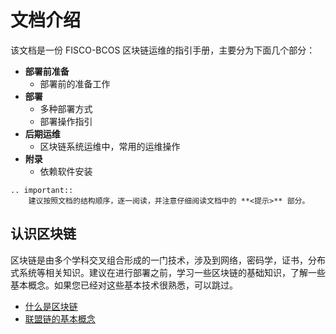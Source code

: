 # 文档介绍

该文档是一份 FISCO-BCOS 区块链运维的指引手册，主要分为下面几个部分：

* **部署前准备**
    * 部署前的准备工作
* **部署**
    * 多种部署方式
    * 部署操作指引
* **后期运维**
    * 区块链系统运维中，常用的运维操作
* **附录**
    * 依赖软件安装
    
```eval_rst
.. important::
    建议按照文档的结构顺序，逐一阅读，并注意仔细阅读文档中的 **<提示>** 部分。
```

## 认识区块链

区块链是由多个学科交叉组合形成的一门技术，涉及到网络，密码学，证书，分布式系统等相关知识。建议在进行部署之前，学习一些区块链的基础知识，了解一些基本概念。如果您已经对这些基本技术很熟悉，可以跳过。

- [什么是区块链](https://fisco-bcos-documentation.readthedocs.io/zh_CN/latest/docs/tutorial/key_concepts.html#id1)
- [联盟链的基本概念](https://fisco-bcos-documentation.readthedocs.io/zh_CN/latest/docs/tutorial/key_concepts.html#id15)


